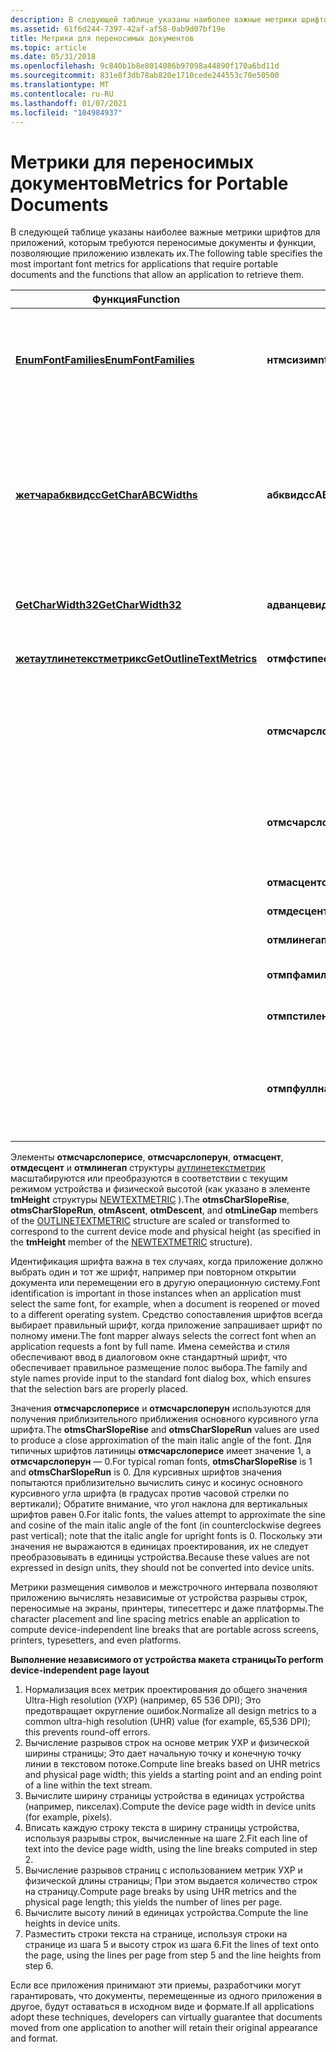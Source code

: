 ```yaml
---
description: В следующей таблице указаны наиболее важные метрики шрифтов для приложений, которым требуются переносимые документы и функции, позволяющие приложению извлекать их.
ms.assetid: 61f6d244-7397-42af-af58-0ab9d07bf19e
title: Метрики для переносимых документов
ms.topic: article
ms.date: 05/31/2018
ms.openlocfilehash: 9c840b1b8e8014086b97098a44890f170a6bd11d
ms.sourcegitcommit: 831e8f3db78ab820e1710cede244553c70e50500
ms.translationtype: MT
ms.contentlocale: ru-RU
ms.lasthandoff: 01/07/2021
ms.locfileid: "104984937"
---
```

# <a name="metrics-for-portable-documents"></a><span data-ttu-id="7dd93-103">Метрики для переносимых документов</span><span class="sxs-lookup"><span data-stu-id="7dd93-103">Metrics for Portable Documents</span></span>

<span data-ttu-id="7dd93-104">В следующей таблице указаны наиболее важные метрики шрифтов для приложений, которым требуются переносимые документы и функции, позволяющие приложению извлекать их.</span><span class="sxs-lookup"><span data-stu-id="7dd93-104">The following table specifies the most important font metrics for applications that require portable documents and the functions that allow an application to retrieve them.</span></span>



| <span data-ttu-id="7dd93-105">Функция</span><span class="sxs-lookup"><span data-stu-id="7dd93-105">Function</span></span>                                               | <span data-ttu-id="7dd93-106">Метрика</span><span class="sxs-lookup"><span data-stu-id="7dd93-106">Metric</span></span>                | <span data-ttu-id="7dd93-107">Использовать</span><span class="sxs-lookup"><span data-stu-id="7dd93-107">Use</span></span>                                                                                                          |
|--------------------------------------------------------|-----------------------|--------------------------------------------------------------------------------------------------------------|
| [<span data-ttu-id="7dd93-108">**EnumFontFamilies**</span><span class="sxs-lookup"><span data-stu-id="7dd93-108">**EnumFontFamilies**</span></span>](/windows/desktop/api/Wingdi/nf-wingdi-enumfontfamiliesa)           | <span data-ttu-id="7dd93-109">**нтмсизим**</span><span class="sxs-lookup"><span data-stu-id="7dd93-109">**ntmSizeEM**</span></span>         | <span data-ttu-id="7dd93-110">Получение метрик проектирования; Преобразование в метрики устройства.</span><span class="sxs-lookup"><span data-stu-id="7dd93-110">Retrieval of design metrics; conversion to device metrics.</span></span>                                                   |
| [<span data-ttu-id="7dd93-111">**жетчарабквидсс**</span><span class="sxs-lookup"><span data-stu-id="7dd93-111">**GetCharABCWidths**</span></span>](/windows/desktop/api/Wingdi/nf-wingdi-getcharabcwidthsa)           | <span data-ttu-id="7dd93-112">**абквидсс**</span><span class="sxs-lookup"><span data-stu-id="7dd93-112">**ABCWidths**</span></span>         | <span data-ttu-id="7dd93-113">Точное размещение символов в начале и в конце полей, границы рисунка и другие разрывы текста.</span><span class="sxs-lookup"><span data-stu-id="7dd93-113">Accurate placement of characters at the start and end of margins, picture boundaries, and other text breaks.</span></span> |
| [<span data-ttu-id="7dd93-114">**GetCharWidth32**</span><span class="sxs-lookup"><span data-stu-id="7dd93-114">**GetCharWidth32**</span></span>](/windows/desktop/api/Wingdi/nf-wingdi-getcharwidth32a)               | <span data-ttu-id="7dd93-115">**адванцевидсс**</span><span class="sxs-lookup"><span data-stu-id="7dd93-115">**AdvanceWidths**</span></span>     | <span data-ttu-id="7dd93-116">Размещение символов в строке.</span><span class="sxs-lookup"><span data-stu-id="7dd93-116">Placement of characters on a line.</span></span>                                                                           |
| [<span data-ttu-id="7dd93-117">**жетаутлинетекстметрикс**</span><span class="sxs-lookup"><span data-stu-id="7dd93-117">**GetOutlineTextMetrics**</span></span>](/windows/desktop/api/Wingdi/nf-wingdi-getoutlinetextmetricsa) | <span data-ttu-id="7dd93-118">**отмфстипе**</span><span class="sxs-lookup"><span data-stu-id="7dd93-118">**otmfsType**</span></span>         | <span data-ttu-id="7dd93-119">Биты для встраивания шрифтов.</span><span class="sxs-lookup"><span data-stu-id="7dd93-119">Font-embedding bits.</span></span>                                                                                         |
|                                                        | <span data-ttu-id="7dd93-120">**отмсчарслоперисе**</span><span class="sxs-lookup"><span data-stu-id="7dd93-120">**otmsCharSlopeRise**</span></span> | <span data-ttu-id="7dd93-121">Y-компонент для наклона курсора для курсивного шрифта.</span><span class="sxs-lookup"><span data-stu-id="7dd93-121">Y-component for slope of cursor for italic fonts.</span></span>                                                            |
|                                                        | <span data-ttu-id="7dd93-122">**отмсчарслоперун**</span><span class="sxs-lookup"><span data-stu-id="7dd93-122">**otmsCharSlopeRun**</span></span>  | <span data-ttu-id="7dd93-123">Компонент X для наклона курсора для курсивного шрифта.</span><span class="sxs-lookup"><span data-stu-id="7dd93-123">X-component for slope of cursor for italic fonts.</span></span>                                                            |
|                                                        | <span data-ttu-id="7dd93-124">**отмасцент**</span><span class="sxs-lookup"><span data-stu-id="7dd93-124">**otmAscent**</span></span>         | <span data-ttu-id="7dd93-125">Междустрочный зазор.</span><span class="sxs-lookup"><span data-stu-id="7dd93-125">Line spacing.</span></span>                                                                                                |
|                                                        | <span data-ttu-id="7dd93-126">**отмдесцент**</span><span class="sxs-lookup"><span data-stu-id="7dd93-126">**otmDescent**</span></span>        | <span data-ttu-id="7dd93-127">Междустрочный зазор.</span><span class="sxs-lookup"><span data-stu-id="7dd93-127">Line spacing.</span></span>                                                                                                |
|                                                        | <span data-ttu-id="7dd93-128">**отмлинегап**</span><span class="sxs-lookup"><span data-stu-id="7dd93-128">**otmLineGap**</span></span>        | <span data-ttu-id="7dd93-129">Междустрочный зазор.</span><span class="sxs-lookup"><span data-stu-id="7dd93-129">Line spacing.</span></span>                                                                                                |
|                                                        | <span data-ttu-id="7dd93-130">**отмпфамилинаме**</span><span class="sxs-lookup"><span data-stu-id="7dd93-130">**otmpFamilyName**</span></span>    | <span data-ttu-id="7dd93-131">Идентификация шрифта.</span><span class="sxs-lookup"><span data-stu-id="7dd93-131">Font identification.</span></span>                                                                                         |
|                                                        | <span data-ttu-id="7dd93-132">**отмпстиленаме**</span><span class="sxs-lookup"><span data-stu-id="7dd93-132">**otmpStyleName**</span></span>     | <span data-ttu-id="7dd93-133">Идентификация шрифта.</span><span class="sxs-lookup"><span data-stu-id="7dd93-133">Font identification.</span></span>                                                                                         |
|                                                        | <span data-ttu-id="7dd93-134">**отмпфуллнаме**</span><span class="sxs-lookup"><span data-stu-id="7dd93-134">**otmpFullName**</span></span>      | <span data-ttu-id="7dd93-135">Идентификация шрифта (как правило, семейство и имя стиля).</span><span class="sxs-lookup"><span data-stu-id="7dd93-135">Font identification (typically, family and style name).</span></span>                                                      |



 

<span data-ttu-id="7dd93-136">Элементы **отмсчарслоперисе**, **отмсчарслоперун**, **отмасцент**, **отмдесцент** и **отмлинегап** структуры [аутлинетекстметрик](/windows/desktop/api/Wingdi/ns-wingdi-outlinetextmetrica) масштабируются или преобразуются в соответствии с текущим режимом устройства и физической высотой (как указано в элементе **tmHeight** структуры [NEWTEXTMETRIC](/windows/win32/api/wingdi/ns-wingdi-newtextmetrica) ).</span><span class="sxs-lookup"><span data-stu-id="7dd93-136">The **otmsCharSlopeRise**, **otmsCharSlopeRun**, **otmAscent**, **otmDescent**, and **otmLineGap** members of the [OUTLINETEXTMETRIC](/windows/desktop/api/Wingdi/ns-wingdi-outlinetextmetrica) structure are scaled or transformed to correspond to the current device mode and physical height (as specified in the **tmHeight** member of the [NEWTEXTMETRIC](/windows/win32/api/wingdi/ns-wingdi-newtextmetrica) structure).</span></span>

<span data-ttu-id="7dd93-137">Идентификация шрифта важна в тех случаях, когда приложение должно выбрать один и тот же шрифт, например при повторном открытии документа или перемещении его в другую операционную систему.</span><span class="sxs-lookup"><span data-stu-id="7dd93-137">Font identification is important in those instances when an application must select the same font, for example, when a document is reopened or moved to a different operating system.</span></span> <span data-ttu-id="7dd93-138">Средство сопоставления шрифтов всегда выбирает правильный шрифт, когда приложение запрашивает шрифт по полному имени.</span><span class="sxs-lookup"><span data-stu-id="7dd93-138">The font mapper always selects the correct font when an application requests a font by full name.</span></span> <span data-ttu-id="7dd93-139">Имена семейства и стиля обеспечивают ввод в диалоговом окне стандартный шрифт, что обеспечивает правильное размещение полос выбора.</span><span class="sxs-lookup"><span data-stu-id="7dd93-139">The family and style names provide input to the standard font dialog box, which ensures that the selection bars are properly placed.</span></span>

<span data-ttu-id="7dd93-140">Значения **отмсчарслоперисе** и **отмсчарслоперун** используются для получения приблизительного приближения основного курсивного угла шрифта.</span><span class="sxs-lookup"><span data-stu-id="7dd93-140">The **otmsCharSlopeRise** and **otmsCharSlopeRun** values are used to produce a close approximation of the main italic angle of the font.</span></span> <span data-ttu-id="7dd93-141">Для типичных шрифтов латиницы **отмсчарслоперисе** имеет значение 1, а **отмсчарслоперун** — 0.</span><span class="sxs-lookup"><span data-stu-id="7dd93-141">For typical roman fonts, **otmsCharSlopeRise** is 1 and **otmsCharSlopeRun** is 0.</span></span> <span data-ttu-id="7dd93-142">Для курсивных шрифтов значения попытаются приблизительно вычислить синус и косинус основного курсивного угла шрифта (в градусах против часовой стрелки по вертикали); Обратите внимание, что угол наклона для вертикальных шрифтов равен 0.</span><span class="sxs-lookup"><span data-stu-id="7dd93-142">For italic fonts, the values attempt to approximate the sine and cosine of the main italic angle of the font (in counterclockwise degrees past vertical); note that the italic angle for upright fonts is 0.</span></span> <span data-ttu-id="7dd93-143">Поскольку эти значения не выражаются в единицах проектирования, их не следует преобразовывать в единицы устройства.</span><span class="sxs-lookup"><span data-stu-id="7dd93-143">Because these values are not expressed in design units, they should not be converted into device units.</span></span>

<span data-ttu-id="7dd93-144">Метрики размещения символов и межстрочного интервала позволяют приложению вычислять независимые от устройства разрывы строк, переносимые на экраны, принтеры, типесеттерс и даже платформы.</span><span class="sxs-lookup"><span data-stu-id="7dd93-144">The character placement and line spacing metrics enable an application to compute device-independent line breaks that are portable across screens, printers, typesetters, and even platforms.</span></span>

<span data-ttu-id="7dd93-145">**Выполнение независимого от устройства макета страницы**</span><span class="sxs-lookup"><span data-stu-id="7dd93-145">**To perform device-independent page layout**</span></span>

1.  <span data-ttu-id="7dd93-146">Нормализация всех метрик проектирования до общего значения Ultra-High resolution (УХР) (например, 65 536 DPI); Это предотвращает округление ошибок.</span><span class="sxs-lookup"><span data-stu-id="7dd93-146">Normalize all design metrics to a common ultra-high resolution (UHR) value (for example, 65,536 DPI); this prevents round-off errors.</span></span>
2.  <span data-ttu-id="7dd93-147">Вычисление разрывов строк на основе метрик УХР и физической ширины страницы; Это дает начальную точку и конечную точку линии в текстовом потоке.</span><span class="sxs-lookup"><span data-stu-id="7dd93-147">Compute line breaks based on UHR metrics and physical page width; this yields a starting point and an ending point of a line within the text stream.</span></span>
3.  <span data-ttu-id="7dd93-148">Вычислите ширину страницы устройства в единицах устройства (например, пикселах).</span><span class="sxs-lookup"><span data-stu-id="7dd93-148">Compute the device page width in device units (for example, pixels).</span></span>
4.  <span data-ttu-id="7dd93-149">Вписать каждую строку текста в ширину страницы устройства, используя разрывы строк, вычисленные на шаге 2.</span><span class="sxs-lookup"><span data-stu-id="7dd93-149">Fit each line of text into the device page width, using the line breaks computed in step 2.</span></span>
5.  <span data-ttu-id="7dd93-150">Вычисление разрывов страниц с использованием метрик УХР и физической длины страницы; При этом выдается количество строк на страницу.</span><span class="sxs-lookup"><span data-stu-id="7dd93-150">Compute page breaks by using UHR metrics and the physical page length; this yields the number of lines per page.</span></span>
6.  <span data-ttu-id="7dd93-151">Вычислите высоту линий в единицах устройства.</span><span class="sxs-lookup"><span data-stu-id="7dd93-151">Compute the line heights in device units.</span></span>
7.  <span data-ttu-id="7dd93-152">Разместить строки текста на странице, используя строки на странице из шага 5 и высоту строк из шага 6.</span><span class="sxs-lookup"><span data-stu-id="7dd93-152">Fit the lines of text onto the page, using the lines per page from step 5 and the line heights from step 6.</span></span>

<span data-ttu-id="7dd93-153">Если все приложения принимают эти приемы, разработчики могут гарантировать, что документы, перемещенные из одного приложения в другое, будут оставаться в исходном виде и формате.</span><span class="sxs-lookup"><span data-stu-id="7dd93-153">If all applications adopt these techniques, developers can virtually guarantee that documents moved from one application to another will retain their original appearance and format.</span></span>

 

 



